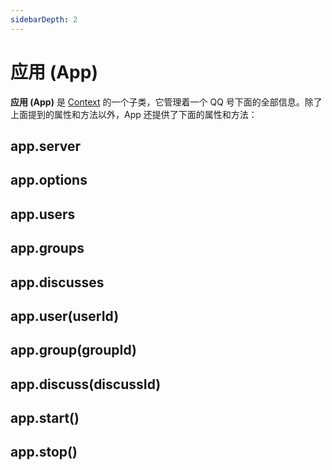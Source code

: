 ```yaml
---
sidebarDepth: 2
---
```


# 应用 (App)

**应用 (App)** 是 [Context](./context.md) 的一个子类，它管理着一个 QQ 号下面的全部信息。除了上面提到的属性和方法以外，App 还提供了下面的属性和方法：

## app.server

## app.options

## app.users

## app.groups

## app.discusses

## app.user(userId)

## app.group(groupId)

## app.discuss(discussId)

## app.start()

## app.stop()
